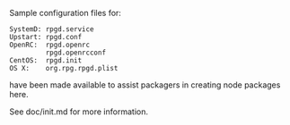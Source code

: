 Sample configuration files for:
```
SystemD: rpgd.service
Upstart: rpgd.conf
OpenRC:  rpgd.openrc
         rpgd.openrcconf
CentOS:  rpgd.init
OS X:    org.rpg.rpgd.plist
```
have been made available to assist packagers in creating node packages here.

See doc/init.md for more information.
